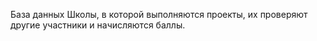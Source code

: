 База данных Школы, в которой выполняются проекты, их проверяют другие участники и начисляются баллы.
